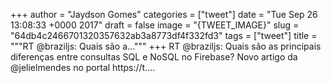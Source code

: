 
+++
author = "Jaydson Gomes"
categories = ["tweet"]
date = "Tue Sep 26 13:08:33 +0000 2017"
draft = false
image = "{TWEET_IMAGE}"
slug = "64db4c2466701320357632ab3a8773df4f332fd3"
tags = ["tweet"]
title = """RT @braziljs: Quais são a..."""
+++
RT @braziljs: Quais são as principais diferenças entre consultas SQL e NoSQL no Firebase? Novo artigo da @jelielmendes no portal https://t.…
